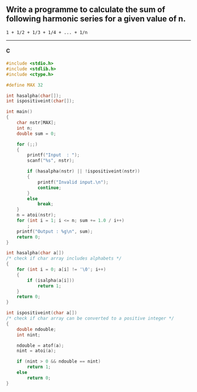 ## Write a programme to calculate the sum of following harmonic series for a given value of n.

```
1 + 1/2 + 1/3 + 1/4 + ... + 1/n
```

---

<CodeBlock slots="heading, code" repeat="1" languages="C" />

#### C

```c
#include <stdio.h>
#include <stdlib.h>
#include <ctype.h>

#define MAX 32

int hasalpha(char[]);
int ispositiveint(char[]);

int main()
{
    char nstr[MAX];
    int n;
    double sum = 0;

    for (;;)
    {
        printf("Input  : ");
        scanf("%s", nstr);

        if (hasalpha(nstr) || !ispositiveint(nstr))
        {
            printf("Invalid input.\n");
            continue;
        }
        else
            break;
    }
    n = atoi(nstr);
    for (int i = 1; i <= n; sum += 1.0 / i++)
        ;
    printf("Output : %g\n", sum);
    return 0;
}

int hasalpha(char a[])
/* check if char array includes alphabets */
{
    for (int i = 0; a[i] != '\0'; i++)
    {
        if (isalpha(a[i]))
            return 1;
    }
    return 0;
}

int ispositiveint(char a[])
/* check if char array can be converted to a positive integer */
{
    double ndouble;
    int nint;

    ndouble = atof(a);
    nint = atoi(a);

    if (nint > 0 && ndouble == nint)
        return 1;
    else
        return 0;
}
```
